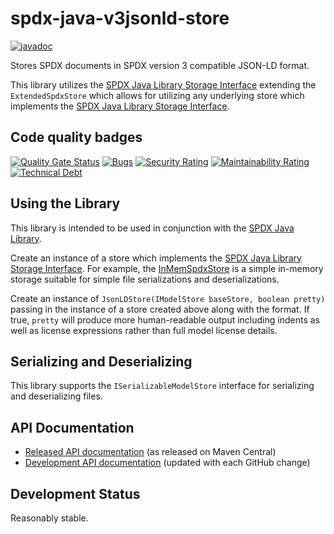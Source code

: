 # spdx-java-v3jsonld-store

[![javadoc](https://javadoc.io/badge2/org.spdx/spdx-v3jsonld-store/javadoc.svg)](https://javadoc.io/doc/org.spdx/spdx-v3jsonld-store)
 
Stores SPDX documents in SPDX version 3 compatible JSON-LD format.

This library utilizes the [SPDX Java Library Storage Interface](https://github.com/spdx/Spdx-Java-Library#storage-interface) extending the `ExtendedSpdxStore` which allows for utilizing any underlying store which implements the [SPDX Java Library Storage Interface](https://github.com/spdx/Spdx-Java-Library#storage-interface).

## Code quality badges

[![Quality Gate Status](https://sonarcloud.io/api/project_badges/measure?project=spdx-v3jsonld-store&metric=alert_status)](https://sonarcloud.io/summary/new_code?id=spdx-v3jsonld-store)
[![Bugs](https://sonarcloud.io/api/project_badges/measure?project=spdx-v3jsonld-store&metric=bugs)](https://sonarcloud.io/summary/new_code?id=spdx-v3jsonld-store)
[![Security Rating](https://sonarcloud.io/api/project_badges/measure?project=spdx-v3jsonld-store&metric=security_rating)](https://sonarcloud.io/summary/new_code?id=spdx-v3jsonld-store)
[![Maintainability Rating](https://sonarcloud.io/api/project_badges/measure?project=spdx-v3jsonld-store&metric=sqale_rating)](https://sonarcloud.io/summary/new_code?id=spdx-v3jsonld-store)
[![Technical Debt](https://sonarcloud.io/api/project_badges/measure?project=spdx-v3jsonld-store&metric=sqale_index)](https://sonarcloud.io/summary/new_code?id=spdx-v3jsonld-store)

## Using the Library

This library is intended to be used in conjunction with the [SPDX Java Library](https://github.com/spdx/Spdx-Java-Library).

Create an instance of a store which implements the [SPDX Java Library Storage Interface](https://github.com/spdx/Spdx-Java-Library#storage-interface).  For example, the [InMemSpdxStore](https://github.com/spdx/Spdx-Java-Library/blob/master/src/main/java/org/spdx/storage/simple/InMemSpdxStore.java) is a simple in-memory storage suitable for simple file serializations and deserializations.

Create an instance of `JsonLDStore(IModelStore baseStore, boolean pretty)` passing in the instance of a store created above along with the format.  If true, `pretty` will produce more human-readable output including indents as well as license expressions rather than full model license details.

## Serializing and Deserializing

This library supports the `ISerializableModelStore` interface for serializing and deserializing files.

## API Documentation

- [Released API documentation](https://www.javadoc.io/doc/org.spdx/spdx-v3jsonld-store) (as released on Maven Central)
- [Development API documentation](https://spdx.github.io/spdx-java-v3jsonld-store/) (updated with each GitHub change)

## Development Status

Reasonably stable.
